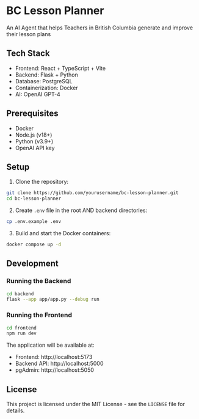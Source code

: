 # BC Lesson Planner

An AI Agent that helps Teachers in British Columbia generate and improve their lesson plans

## Tech Stack

- Frontend: React + TypeScript + Vite
- Backend: Flask + Python
- Database: PostgreSQL
- Containerization: Docker
- AI: OpenAI GPT-4

## Prerequisites

- Docker
- Node.js (v18+)
- Python (v3.9+)
- OpenAI API key

## Setup

1. Clone the repository:
```sh
git clone https://github.com/yourusername/bc-lesson-planner.git
cd bc-lesson-planner
```

2. Create `.env` file in the root AND backend directories:
```sh
cp .env.example .env
```

3. Build and start the Docker containers:
```sh
docker compose up -d
```

## Development

### Running the Backend

```sh
cd backend
flask --app app/app.py --debug run
```

### Running the Frontend

```sh
cd frontend
npm run dev
```

The application will be available at:
- Frontend: http://localhost:5173
- Backend API: http://localhost:5000
- pgAdmin: http://localhost:5050

## License

This project is licensed under the MIT License - see the `LICENSE` file for details.
